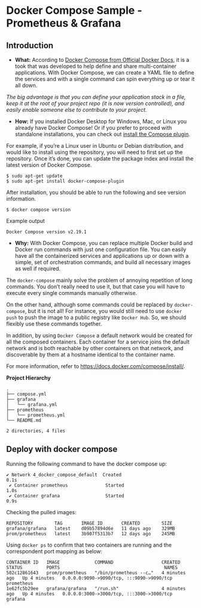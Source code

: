 # Docker Compose Sample - Prometheus & Grafana

## Introduction

- **What:** According to [Docker Compose from Official Docker Docs](https://docs.docker.com/compose/), it is a took that was developed to help define and share multi-container applications. With Docker Compose, we can create a YAML file to define the services and with a single command can spin everything up or tear it all down.

*The big advantage is that you can define your application stack in a file, keep it at the root of your project repo (it is now version controlled), and easily enable someone else to contribute to your project.*

- **How:** If you installed Docker Desktop for Windows, Mac, or Linux you already have Docker Compose! Or if you prefer to proceed with standalone installations, you can check out [install the Compose plugin](https://docs.docker.com/compose/install/linux/).

For example, if you’re a Linux user in Ubuntu or Debian distribution, and would like to install using the repository, you will need to first set up the repository. Once it’s done, you can update the package index and install the latest version of Docker Compose.

```
$ sudo apt-get update
$ sudo apt-get install docker-compose-plugin
```

After installation, you should be able to run the following and see version information.
```
$ docker compose version
```

Example output
```
Docker Compose version v2.19.1
```

- **Why:** With Docker Compose, you can replace multiple Docker build and Docker run commands with just one configuration file. You can easily have all the containerized services and applications up or down with a simple, set of orchestration commands, and build all necessary images as well if required.

The `docker-compose` mainly solve the problem of annoying repetition of long commands. You don’t really need to use it, but that case you will have to execute every single commands manually otherwise.

On the other hand, although some commands could be replaced by `docker-compose`, but it is not all! For instance, you would still need to use `docker push` to push the image to a public registry like `Docker Hub`. So, we should flexibly use these commands together.

In addition, by using `Docker Compose` a default network would be created for all the composed containers. Each container for a service joins the default network and is both reachable by other containers on that network, and discoverable by them at a hostname identical to the container name.

For more information, refer to https://docs.docker.com/compose/install/.

**Project Hierarchy**
```
.
├── compose.yml
├── grafana
│   └── grafana.yml
├── prometheus
│   └── prometheus.yml
└── README.md

2 directories, 4 files
```

## Deploy with docker compose
Running the following command to have the docker compose up:
```
✔ Network 4_docker_compose_default  Created                                                                                                          0.1s 
 ✔ Container prometheus              Started                                                                                                          1.0s 
 ✔ Container grafana                 Started                                                                                                          0.9s 
```

Checking the pulled images:
```
REPOSITORY        TAG       IMAGE ID       CREATED        SIZE
grafana/grafana   latest    d09b57894d6e   11 days ago    329MB
prom/prometheus   latest    3b907f5313b7   12 days ago    245MB
```

Using `docker ps` to confirm that two containers are running and the correspondent port mapping as below:
```
CONTAINER ID   IMAGE             COMMAND                  CREATED         STATUS         PORTS                                       NAMES
502c12861643   prom/prometheus   "/bin/prometheus --c…"   4 minutes ago   Up 4 minutes   0.0.0.0:9090->9090/tcp, :::9090->9090/tcp   prometheus
1e62fc5b29ee   grafana/grafana   "/run.sh"                4 minutes ago   Up 4 minutes   0.0.0.0:3000->3000/tcp, :::3000->3000/tcp   grafana
```
